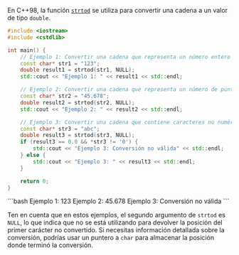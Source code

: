 En C++98, la función [`strtod`](https://en.cppreference.com/w/c/string/byte/strtof)
se utiliza para convertir una cadena a un valor de tipo `double`.
```cpp
#include <iostream>
#include <cstdlib>

int main() {
    // Ejemplo 1: Convertir una cadena que representa un número entero
    const char* str1 = "123";
    double result1 = strtod(str1, NULL);
    std::cout << "Ejemplo 1: " << result1 << std::endl;

    // Ejemplo 2: Convertir una cadena que representa un número de punto flotante
    const char* str2 = "45.678";
    double result2 = strtod(str2, NULL);
    std::cout << "Ejemplo 2: " << result2 << std::endl;

    // Ejemplo 3: Convertir una cadena que contiene caracteres no numéricos
    const char* str3 = "abc";
    double result3 = strtod(str3, NULL);
    if (result3 == 0.0 && *str3 != '0') {
        std::cout << "Ejemplo 3: Conversión no válida" << std::endl;
    } else {
        std::cout << "Ejemplo 3: " << result3 << std::endl;
    }

    return 0;
}
```

<Badge type="info" text="output" />
```bash
Ejemplo 1: 123
Ejemplo 2: 45.678
Ejemplo 3: Conversión no válida
```


Ten en cuenta que en estos ejemplos, el segundo argumento de `strtod` es `NULL`, lo que indica que no se está utilizando para devolver la posición del primer carácter no convertido. Si necesitas información detallada sobre la conversión, podrías usar un puntero a `char` para almacenar la posición donde terminó la conversión.


